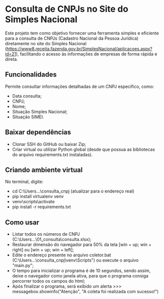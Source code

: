 # Consulta de CNPJs no Site do Simples Nacional

Este projeto tem como objetivo fornecer uma ferramenta simples e eficiente para a consulta de CNPJs (Cadastro Nacional da Pessoa Jurídica) diretamente no site do Simples Nacional (https://www8.receita.fazenda.gov.br/SimplesNacional/aplicacoes.aspx?id=21), facilitando o acesso às informações de empresas de forma rápida e direta.

## Funcionalidades

Permite consultar informações detalhadas de um CNPJ específico, como:
- Data consulta;
- CNPJ;
- Nome;
- Situação Simples Nacional;
- Situação SIMEI.

## Baixar dependências

- Clonar SSH do GitHub ou baixar Zip;
- Criar virtual ou utilizar Python global (desde que possua as bibliotecas do arquivo requirements.txt instaladas).

## Criando ambiente virtual

No terminal, digite:
- cd C:\Users\...\consulta_cnpj (atualizar para o endereço real)
- pip install virtualenv venv
- venv\scripts\activate
- pip install -r requirements.txt

## Como usar

- Listar todos os números de CNPJ (C:\Users\...\01_consulta\consulta.xlsx);
- Restaurar dimensão do navegador para 50% da tela [win + up;  win + right] ou [win + up;  win + left];
- Edite o endereço presente no arquivo coletor.bat (C:\Users\...\consulta_cnpj\venv\Scripts") ou execute o arquivo "main.py";
- O tempo para inicializar o programa é de 10 segundos, sendo assim, deixe o navegador como janela ativa, para que o programa consiga percorrer todos os campos do html;
- Após finalizar o programa, será exibido um alerta >>> messagebox.showinfo("Atenção", "A coleta foi realizada com sucesso!")

